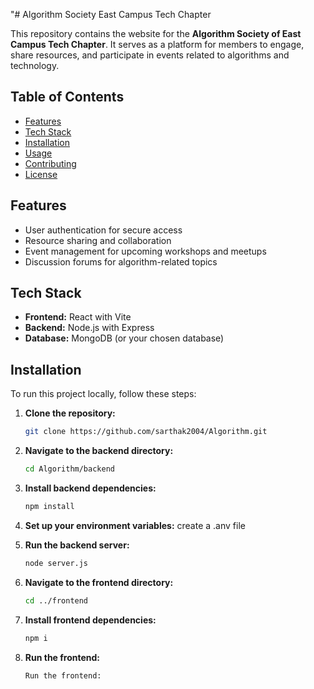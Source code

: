 "# Algorithm Society East Campus Tech Chapter

This repository contains the website for the **Algorithm Society of East Campus Tech Chapter**. It serves as a platform for members to engage, share resources, and participate in events related to algorithms and technology.

## Table of Contents

- [Features](#features)
- [Tech Stack](#tech-stack)
- [Installation](#installation)
- [Usage](#usage)
- [Contributing](#contributing)
- [License](#license)

## Features

- User authentication for secure access
- Resource sharing and collaboration
- Event management for upcoming workshops and meetups
- Discussion forums for algorithm-related topics

## Tech Stack

- **Frontend:** React with Vite
- **Backend:** Node.js with Express
- **Database:** MongoDB (or your chosen database)

## Installation

To run this project locally, follow these steps:

1. **Clone the repository:**
   ```bash
   git clone https://github.com/sarthak2004/Algorithm.git

2. **Navigate to the backend directory:**
    ```bash
   cd Algorithm/backend
3. **Install backend dependencies:**
   ```bash
   npm install

4. **Set up your environment variables:**
   create a .anv file

5. **Run the backend server:**
   ```bash
   node server.js

6. **Navigate to the frontend directory:**
   ```bash
   cd ../frontend
7. **Install frontend dependencies:**
    ```bash
    npm i
8. **Run the frontend:**
   ```bash
   Run the frontend:

